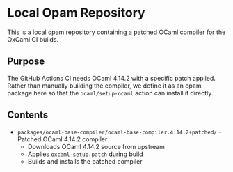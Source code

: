 # Local Opam Repository

This is a local opam repository containing a patched OCaml compiler for the OxCaml CI builds.

## Purpose

The GitHub Actions CI needs OCaml 4.14.2 with a specific patch applied. Rather than manually building the compiler, we define it as an opam package here so that the `ocaml/setup-ocaml` action can install it directly.

## Contents

- `packages/ocaml-base-compiler/ocaml-base-compiler.4.14.2+patched/` - Patched OCaml 4.14.2 compiler
  - Downloads OCaml 4.14.2 source from upstream
  - Applies `oxcaml-setup.patch` during build
  - Builds and installs the patched compiler
